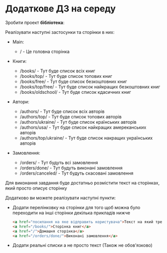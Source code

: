 # Додаткове ДЗ на середу

Зробити проект **бібліотека**:

Реалізувати наступні застосунки та сторінки в них:

- Main:
  - / - Це головна сторінка

- Книги:
  - /books/ - Тут буде список всіх книг
  - /books/top/ - Тут буде список топових книг
  - /books/free/ - Тут буде список безкоштовних книг
  - /books/top/free/ - Тут буде список найкращих безкоштовних книг
  - /books/oldschool/ - Тут буде список кдасичних книг

- Автори:
  - /authors/ - Тут буде список всіх авторів
  - /authors/top/ - Тут буде список топових авторів
  - /authors/ukraine/ - Тут буде список країнських авторів
  - /authors/usa/ - Тут буде список найкращих амереканських авторів
  - /authors/top/ukraine/ - Тут буде список накращих українських авторів

- Замовлення:
  - /orders/ - Тут будуть всі замовлення
  - /orders/done/ - Тут будуть виконані замовлення
  - /orders/canceled/ - Тут будуть скасовані замовлення


Для виконання завдання буде достатньо розмістити текст на сторінках, який просто описує сторінку

Додатково ви можете реалізувати наступні пункти:
- Додати перелінковку на сторінки для того щоб можна було переходити на інші сторінки декілька прикладів нижче

  ```html
  <a href="посилання на яке відправить користувача">Текст на який треба натиснути</a>
  <a href="/books/">Сторінка книг</a>
  <a href="/">Домашня сторінка</a>
  <a href="/orders/done/">Виконані замовлення</a>
  ```

- Додати реальні списки а не просто текст (Також не обов'язково)
